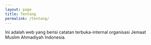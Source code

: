 ```yaml
---
layout: page
title: Tentang
permalink: /tentang/
---
```


Ini adalah web yang berisi catatan terbuka-internal organisasi Jemaat Muslim Ahmadiyah Indonesia.
